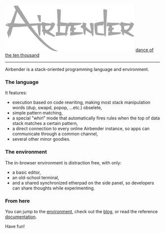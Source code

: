 ![Airbender](img/Airbender.png)
[dance of the ten thousand](https://thinkbotsarefree.github.io/Airbender/)

---

Airbender is a stack-oriented programming language and environment.

### The language

It features:
- execution based on code rewriting, making most stack manipulation words (dup, swapd, popop, ...etc.) obselete,
- simple pattern matching,
- a special "whirl" mode that automatically fires rules when the top of data stack matches a certain pattern,
- a direct connection to every online Airbender instance, so apps can communicate through a common channel,
- several other minor goodies.

### The environment

The in-browser environment is distraction free, with only:
- a basic editor,
- an old-school terminal,
- and a shared synchronized etherpad on the side panel, so developers can share thoughts while experimenting.

### From here

You can jump to the [environment](https://thinkbotsarefree.github.io/Airbender/), check out the [blog](https://airbender.silvrback.com/), or read the reference [documentation](https://github.com/ThinkbotsAreFree/Airbender/wiki).

Have fun!